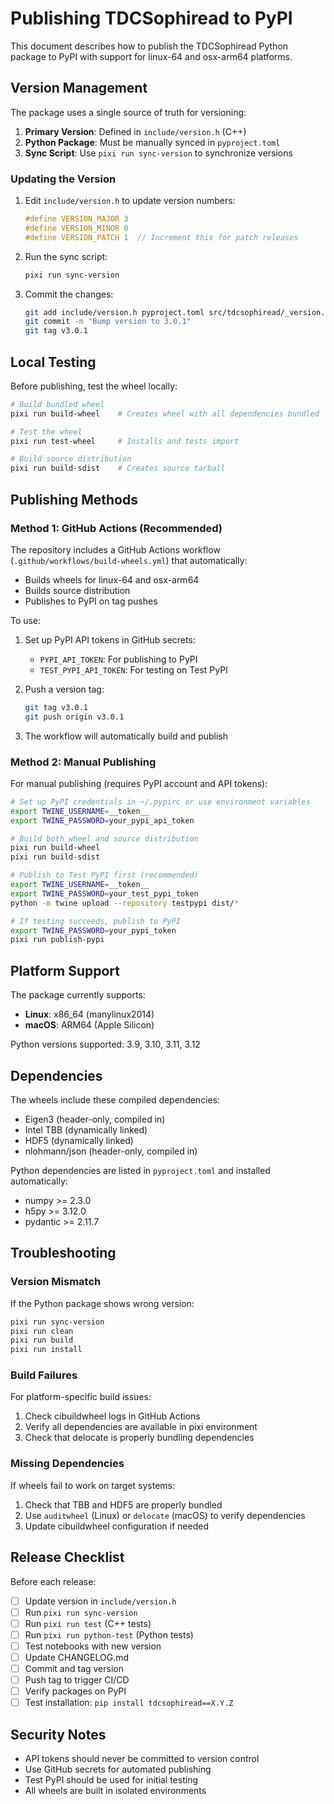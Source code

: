 # Publishing TDCSophiread to PyPI

This document describes how to publish the TDCSophiread Python package to PyPI with support for linux-64 and osx-arm64 platforms.

## Version Management

The package uses a single source of truth for versioning:

1. **Primary Version**: Defined in `include/version.h` (C++)
2. **Python Package**: Must be manually synced in `pyproject.toml`
3. **Sync Script**: Use `pixi run sync-version` to synchronize versions

### Updating the Version

1. Edit `include/version.h` to update version numbers:
   ```cpp
   #define VERSION_MAJOR 3
   #define VERSION_MINOR 0  
   #define VERSION_PATCH 1  // Increment this for patch releases
   ```

2. Run the sync script:
   ```bash
   pixi run sync-version
   ```

3. Commit the changes:
   ```bash
   git add include/version.h pyproject.toml src/tdcsophiread/_version.py
   git commit -m "Bump version to 3.0.1"
   git tag v3.0.1
   ```

## Local Testing

Before publishing, test the wheel locally:

```bash
# Build bundled wheel
pixi run build-wheel    # Creates wheel with all dependencies bundled

# Test the wheel
pixi run test-wheel     # Installs and tests import

# Build source distribution
pixi run build-sdist    # Creates source tarball
```

## Publishing Methods

### Method 1: GitHub Actions (Recommended)

The repository includes a GitHub Actions workflow (`.github/workflows/build-wheels.yml`) that automatically:
- Builds wheels for linux-64 and osx-arm64
- Builds source distribution  
- Publishes to PyPI on tag pushes

To use:

1. Set up PyPI API tokens in GitHub secrets:
   - `PYPI_API_TOKEN`: For publishing to PyPI
   - `TEST_PYPI_API_TOKEN`: For testing on Test PyPI

2. Push a version tag:
   ```bash
   git tag v3.0.1
   git push origin v3.0.1
   ```

3. The workflow will automatically build and publish

### Method 2: Manual Publishing

For manual publishing (requires PyPI account and API tokens):

```bash
# Set up PyPI credentials in ~/.pypirc or use environment variables
export TWINE_USERNAME=__token__
export TWINE_PASSWORD=your_pypi_api_token

# Build both wheel and source distribution
pixi run build-wheel
pixi run build-sdist

# Publish to Test PyPI first (recommended)  
export TWINE_USERNAME=__token__
export TWINE_PASSWORD=your_test_pypi_token
python -m twine upload --repository testpypi dist/*

# If testing succeeds, publish to PyPI
export TWINE_PASSWORD=your_pypi_token
pixi run publish-pypi
```


## Platform Support

The package currently supports:
- **Linux**: x86_64 (manylinux2014)
- **macOS**: ARM64 (Apple Silicon)

Python versions supported: 3.9, 3.10, 3.11, 3.12

## Dependencies

The wheels include these compiled dependencies:
- Eigen3 (header-only, compiled in)
- Intel TBB (dynamically linked)
- HDF5 (dynamically linked)
- nlohmann/json (header-only, compiled in)

Python dependencies are listed in `pyproject.toml` and installed automatically:
- numpy >= 2.3.0
- h5py >= 3.12.0  
- pydantic >= 2.11.7

## Troubleshooting

### Version Mismatch
If the Python package shows wrong version:
```bash
pixi run sync-version
pixi run clean
pixi run build
pixi run install
```

### Build Failures
For platform-specific build issues:
1. Check cibuildwheel logs in GitHub Actions
2. Verify all dependencies are available in pixi environment
3. Check that delocate is properly bundling dependencies

### Missing Dependencies
If wheels fail to work on target systems:
1. Check that TBB and HDF5 are properly bundled
2. Use `auditwheel` (Linux) or `delocate` (macOS) to verify dependencies
3. Update cibuildwheel configuration if needed

## Release Checklist

Before each release:

- [ ] Update version in `include/version.h`
- [ ] Run `pixi run sync-version`  
- [ ] Run `pixi run test` (C++ tests)
- [ ] Run `pixi run python-test` (Python tests)
- [ ] Test notebooks with new version
- [ ] Update CHANGELOG.md
- [ ] Commit and tag version
- [ ] Push tag to trigger CI/CD
- [ ] Verify packages on PyPI
- [ ] Test installation: `pip install tdcsophiread==X.Y.Z`

## Security Notes

- API tokens should never be committed to version control
- Use GitHub secrets for automated publishing
- Test PyPI should be used for initial testing
- All wheels are built in isolated environments